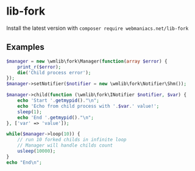 # lib-fork

Install the latest version with `composer require webmaniacs.net/lib-fork`

Examples
--------

```php
$manager = new \wmlib\fork\Manager(function(array $error) {
    print_r($error);
    die('Child process error');
});
$manager->setNotifier($notifier = new \wmlib\fork\Notifier\Shm());

$manager->child(function (\wmlib\fork\INotifier $notifier, $var) {
    echo 'Start '.getmypid()."\n";
    echo 'Echo from child process with '.$var.' value!';
    sleep(1);
    echo 'End '.getmypid()."\n";
}, ['var' => 'value']);

while($manager->loop(10)) {
    // run 10 forked childs in infinite loop
    // Manager will handle childs count
    usleep(10000);
}
echo "End\n";
```
